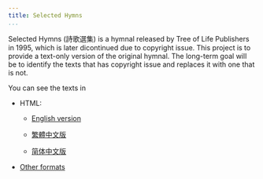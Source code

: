 ```yaml
---
title: Selected Hymns
...
```


Selected Hymns (詩歌選集) is a hymnal released by Tree of Life Publishers in 1995, which is later dicontinued due to copyright issue. This project is to provide a text-only version of the original hymnal. The long-term goal will be to identify the texts that has copyright issue and replaces it with one that is not.

You can see the texts in

- HTML:

    - [English version](https://ickc.github.io/selected-hymns/en.html)

    - [繁體中文版](https://ickc.github.io/selected-hymns/zh-Hant.html)

    - [简体中文版](https://ickc.github.io/selected-hymns/zh-Hans.html)

- [Other formats](https://github.com/ickc/selected-hymns/releases/latest)

